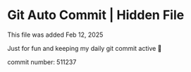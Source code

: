 # Git Auto Commit | Hidden File

This file was added Feb 12, 2025

Just for fun and keeping my daily git commit active 🤪

commit number: 511237
